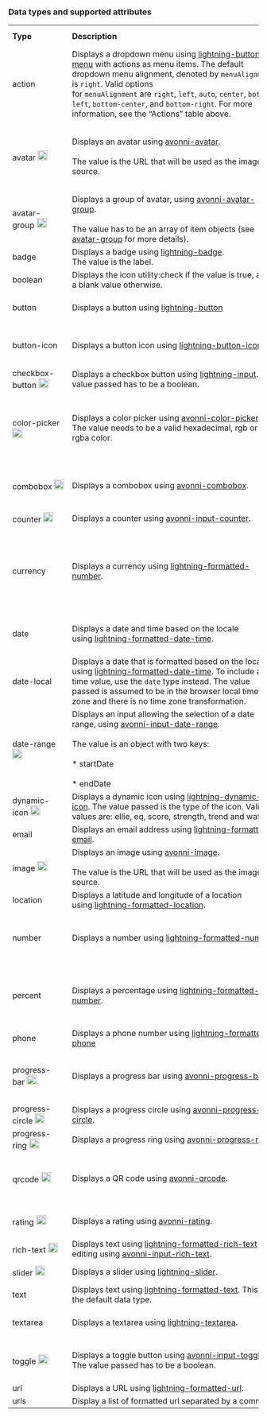 ### Data types and supported attributes

|     |     |     |
| --- | --- | --- |
| **Type** | **Description** | **Supported type attributes** |
| action | Displays a dropdown menu using [lightning-button-menu](https://developer.salesforce.com/docs/component-library/bundle/lightning-datatable/bundle/lightning-button-menu/) with actions as menu items. The default dropdown menu alignment, denoted by `menuAlignment`, is `right`. Valid options for `menuAlignment` are `right`, `left`, `auto`, `center`, `bottom-left`, `bottom-center`, and `bottom-right`. For more information, see the “Actions” table above. | rowActions (required), menuAlignment (defaults to right) |
| avatar&nbsp;<img src="/assets/images/mini-logo-avonni.png" class="slds-m-bottom_none" width="20" alt="Avonni"/> | Displays an avatar using [avonni-avatar](/components/avatar).<br><br>The value is the URL that will be used as the image source. | alternativeText, entityIconName, entitySrc, fallbackIconName, initials, size, presence, primaryText, secondaryText, status, variant |
| avatar-group&nbsp;<img src="/assets/images/mini-logo-avonni.png" class="slds-m-bottom_none" width="20" alt="Avonni"/> | Displays a group of avatar, using [avonni-avatar-group](/components/avatar-group).<br><br>The value has to be an array of item objects (see [avatar-group](/components/avatar-group) for more details). | actionIconName, layout, maxCount, name, size, variant |
| badge | Displays a badge using [lightning-badge](https://developer.salesforce.com/docs/component-library/bundle/lightning-badge/example).  <br>The value is the label. | variant |
| boolean | Displays the icon utility:check if the value is true, and a blank value otherwise. | N/A |
| button | Displays a button using [lightning-button](https://developer.salesforce.com/docs/component-library/bundle/lightning-datatable/bundle/lightning-button/) | disabled, iconName, iconPosition, label, name, title, variant |
| button-icon | Displays a button icon using [lightning-button-icon](https://developer.salesforce.com/docs/component-library/bundle/lightning-datatable/bundle/lightning-button-icon/) | alternativeText, class, disabled, iconClass, iconName, name, title, variant |
| checkbox-button&nbsp;<img src="/assets/images/mini-logo-avonni.png" class="slds-m-bottom_none" width="20" alt="Avonni"/> | Displays a checkbox button using [lightning-input](https://developer.salesforce.com/docs/component-library/bundle/lightning-input/example). The value passed has to be a boolean. | disabled, label, name |
| color-picker&nbsp;<img src="/assets/images/mini-logo-avonni.png" class="slds-m-bottom_none" width="20" alt="Avonni"/> | Displays a color picker using [avonni-color-picker](/components/color-picker). The value needs to be a valid hexadecimal, rgb or rgba color. | colors, disabled, hideColorInput, label, menuAlignment, menuIconName, menuIconSize, menuVariant, name, opacity, type |
| combobox&nbsp;<img src="/assets/images/mini-logo-avonni.png" class="slds-m-bottom_none" width="20" alt="Avonni"/> | Displays a combobox using [avonni-combobox](/components/combobox). | disabled, dropdown-alignment, dropdown-length, is-multi-select, options, placeholder |
| counter&nbsp;<img src="/assets/images/mini-logo-avonni.png" class="slds-m-bottom_none" width="20" alt="Avonni"/> | Displays a counter using [avonni-input-counter](/components/input-counter). | disabled, label, max, min, name, step |
| currency | Displays a currency using [lightning-formatted-number](https://developer.salesforce.com/docs/component-library/bundle/lightning-datatable/bundle/lightning-formatted-number/). | currencyCode, currencyDisplayAs, minimumIntegerDigits, minimumFractionDigits, maximumFractionDigits, minimumSignificantDigits, maximumSignificantDigits, step |
| date | Displays a date and time based on the locale using [lightning-formatted-date-time](https://developer.salesforce.com/docs/component-library/bundle/lightning-datatable/bundle/lightning-formatted-date-time/). | day, era, hour, hour12, minute, month, second, timeZone, timeZoneName, weekday, year |
| date-local | Displays a date that is formatted based on the locale using [lightning-formatted-date-time](https://developer.salesforce.com/docs/component-library/bundle/lightning-datatable/bundle/lightning-formatted-date-time/). To include a time value, use the `date` type instead. The value passed is assumed to be in the browser local time zone and there is no time zone transformation. | day, month, year |
| date-range&nbsp;<img src="/assets/images/mini-logo-avonni.png" class="slds-m-bottom_none" width="20" alt="Avonni"/> | Displays an input allowing the selection of a date range, using [avonni-input-date-range](/components/input-date-range).<br><br>The value is an object with two keys:<br><br>*   startDate<br>    <br>*   endDate | dateStyle, disabled, label, labelStartDate, labelEndDate, timeStyle, timezone, type |
| dynamic-icon&nbsp;<img src="/assets/images/mini-logo-avonni.png" class="slds-m-bottom_none" width="20" alt="Avonni"/> | Displays a dynamic icon using [lightning-dynamic-icon](https://developer.salesforce.com/docs/component-library/bundle/lightning-dynamic-icon/example). The value passed is the type of the icon. Valid values are: ellie, eq, score, strength, trend and waffle. | alternativeText, option |
| email | Displays an email address using [lightning-formatted-email](https://developer.salesforce.com/docs/component-library/bundle/lightning-datatable/bundle/lightning-formatted-email/). | N/A |
| image&nbsp;<img src="/assets/images/mini-logo-avonni.png" class="slds-m-bottom_none" width="20" alt="Avonni"/> | Displays an image using [avonni-image](/components/image).<br><br>The value is the URL that will be used as the image source. | alternativeText, height, sizes, srcset, thumbnail, width |
| location | Displays a latitude and longitude of a location using [lightning-formatted-location](https://developer.salesforce.com/docs/component-library/bundle/lightning-datatable/bundle/lightning-formatted-location/). | latitude, longitude |
| number | Displays a number using [lightning-formatted-number](https://developer.salesforce.com/docs/component-library/bundle/lightning-datatable/bundle/lightning-formatted-number/). | minimumIntegerDigits, minimumFractionDigits, maximumFractionDigits, minimumSignificantDigits, maximumSignificantDigits |
| percent | Displays a percentage using [lightning-formatted-number](https://developer.salesforce.com/docs/component-library/bundle/lightning-datatable/bundle/lightning-formatted-number/). | minimumIntegerDigits, minimumFractionDigits, maximumFractionDigits, minimumSignificantDigits, maximumSignificantDigits, step |
| phone | Displays a phone number using [lightning-formatted-phone](https://developer.salesforce.com/docs/component-library/bundle/lightning-datatable/bundle/lightning-formatted-phone/) | N/A |
| progress-bar&nbsp;<img src="/assets/images/mini-logo-avonni.png" class="slds-m-bottom_none" width="20" alt="Avonni"/> | Displays a progress bar using [avonni-progress-bar](/components/progress-bar). | label, referenceLines, showValue, textured, theme, thickness, valueLabel, valuePosition, variant |
| progress-circle&nbsp;<img src="/assets/images/mini-logo-avonni.png" class="slds-m-bottom_none" width="20" alt="Avonni"/> | Displays a progress circle using [avonni-progress-circle](/components/progress-circle). | color, direction, label, size, thickness, variant |
| progress-ring&nbsp;<img src="/assets/images/mini-logo-avonni.png" class="slds-m-bottom_none" width="20" alt="Avonni"/> | Displays a progress ring using [avonni-progress-ring](/components/progress-ring). | direction, hideIcon, size, variant |
| qrcode&nbsp;<img src="/assets/images/mini-logo-avonni.png" class="slds-m-bottom_none" width="20" alt="Avonni"/> | Displays a QR code using [avonni-qrcode](/components/qrcode). | background, borderColor, borderWidth, color, encoding, errorCorrection, padding, size |
| rating&nbsp;<img src="/assets/images/mini-logo-avonni.png" class="slds-m-bottom_none" width="20" alt="Avonni"/> | Displays a rating using [avonni-rating](/components/rating). | disabled, iconName, iconSize, label, max, min, selection, valueHidden |
| rich-text&nbsp;<img src="/assets/images/mini-logo-avonni.png" class="slds-m-bottom_none" width="20" alt="Avonni"/> | Displays text using [lightning-formatted-rich-text](https://developer.salesforce.com/docs/component-library/bundle/lightning-formatted-rich-text/documentation) and editing using [avonni-input-rich-text](https://developer.salesforce.com/docs/component-library/bundle/lightning-input-rich-text/documentation). | disabled, placeholder, variant |
| slider&nbsp;<img src="/assets/images/mini-logo-avonni.png" class="slds-m-bottom_none" width="20" alt="Avonni"/> | Displays a slider using [lightning-slider](https://developer.salesforce.com/docs/component-library/bundle/lightning-slider/example). | disabled, label, max, min, size, step |
| text | Displays text using [lightning-formatted-text](https://developer.salesforce.com/docs/component-library/bundle/lightning-datatable/bundle/lightning-formatted-text/). This is the default data type. | linkify |
| textarea | Displays a textarea using [lightning-textarea](https://developer.salesforce.com/docs/component-library/bundle/lightning-textarea/documentation). | disabled, label, maxLength, minLength name, placeholder |
| toggle&nbsp;<img src="/assets/images/mini-logo-avonni.png" class="slds-m-bottom_none" width="20" alt="Avonni"/> | Displays a toggle button using [avonni-input-toggle](/components/input-toggle). The value passed has to be a boolean. | disabled, hideMark, label, messageToggleActive, messageToggleInactive, name, size |
| url | Displays a URL using [lightning-formatted-url](https://developer.salesforce.com/docs/component-library/bundle/lightning-datatable/bundle/lightning-formatted-url/). | label, target, tooltip |
| urls | Display a list of formatted url separated by a comma. | label, target |